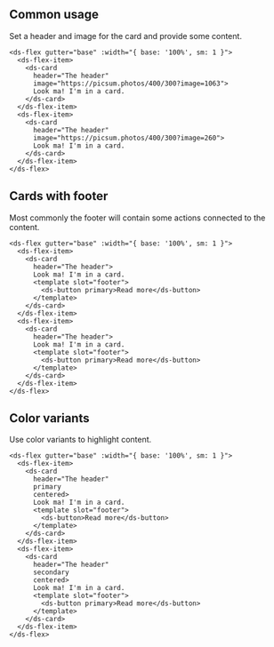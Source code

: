## Common usage

Set a header and image for the card and provide some content.

```
<ds-flex gutter="base" :width="{ base: '100%', sm: 1 }">
  <ds-flex-item>
    <ds-card
      header="The header"
      image="https://picsum.photos/400/300?image=1063">
      Look ma! I'm in a card.
    </ds-card>
  </ds-flex-item>
  <ds-flex-item>
    <ds-card
      header="The header"
      image="https://picsum.photos/400/300?image=260">
      Look ma! I'm in a card.
    </ds-card>
  </ds-flex-item>
</ds-flex>
```

## Cards with footer

Most commonly the footer will contain some actions connected to the content.

```
<ds-flex gutter="base" :width="{ base: '100%', sm: 1 }">
  <ds-flex-item>
    <ds-card
      header="The header">
      Look ma! I'm in a card.
      <template slot="footer">
        <ds-button primary>Read more</ds-button>
      </template>
    </ds-card>
  </ds-flex-item>
  <ds-flex-item>
    <ds-card
      header="The header">
      Look ma! I'm in a card.
      <template slot="footer">
        <ds-button primary>Read more</ds-button>
      </template>
    </ds-card>
  </ds-flex-item>
</ds-flex>
```

## Color variants

Use color variants to highlight content.

```
<ds-flex gutter="base" :width="{ base: '100%', sm: 1 }">
  <ds-flex-item>
    <ds-card
      header="The header"
      primary
      centered>
      Look ma! I'm in a card.
      <template slot="footer">
        <ds-button>Read more</ds-button>
      </template>
    </ds-card>
  </ds-flex-item>
  <ds-flex-item>
    <ds-card
      header="The header"
      secondary
      centered>
      Look ma! I'm in a card.
      <template slot="footer">
        <ds-button primary>Read more</ds-button>
      </template>
    </ds-card>
  </ds-flex-item>
</ds-flex>
```
